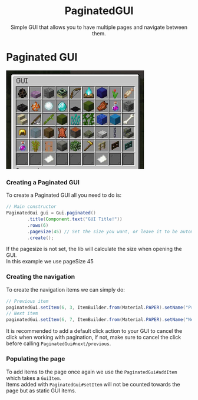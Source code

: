 <center><h1>PaginatedGUI</h1></center>
<center>
<p>Simple GUI that allows you to have multiple pages and navigate between them.</p>
</center>

# Paginated GUI

![](./assets/ezgif-6-90e434269b68.gif)

### Creating a Paginated GUI

To create a Paginated GUI all you need to do is:

```java
// Main constructor
PaginatedGui gui = Gui.paginated()
        .title(Component.text("GUI Title!"))
        .rows(6)
        .pageSize(45) // Set the size you want, or leave it to be automatic.
        .create();
```
If the pagesize is not set, the lib will calculate the size when opening the GUI.  
In this example we use pageSize 45


### Creating the navigation

To create the navigation items we can simply do:

```java
// Previous item
paginatedGui.setItem(6, 3, ItemBuilder.from(Material.PAPER).setName("Previous").asGuiItem(event -> paginatedGui.previous()));
// Next item
paginatedGui.setItem(6, 7, ItemBuilder.from(Material.PAPER).setName("Next").asGuiItem(event -> paginatedGui.next()));
```
It is recommended to add a default click action to your GUI to cancel the click when working with pagination, if not, make sure to cancel the click before calling `PaginatedGui#next/previous`.

### Populating the page

To add items to the page once again we use the `PaginatedGui#addItem` which takes a `GuiItem`.  
Items added with `PaginatedGui#setItem` will not be counted towards the page but as static GUI items.
